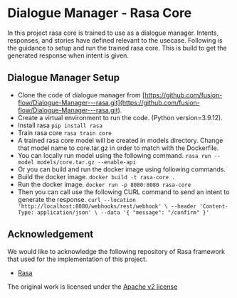 # Dialogue Manager - Rasa Core

In this project rasa core is trained to use as a dialogue manager. Intents, responses, and stories have defined relevant to the usecase. Following is the guidance to setup and run the trained rasa core. This is build to get the generated response when intent is given.

## Dialogue Manager Setup

* Clone the code of dialogue manager from [https://github.com/fusion-flow/Dialogue-Manager---rasa.git](https://github.com/fusion-flow/Dialogue-Manager---rasa.git).
* Create a virtual environment to run the code. (Python version=3.9.12).
* Install rasa
      ```
         pip install rasa
      ```
* Train rasa core
      ```
        rasa train core
      ```
* A trained rasa core model will be created in models directory. Change that model name to core.tar.gz in order to match with the Dockerfile.
* You can locally run model using the following command.
      ```rasa run --model models/core.tar.gz --enable-api```
* Or you can build and run the docker image using following commands.
* Build the docker image.
      ```docker build -t rasa-core .```
* Run the docker image.
      ```docker run -p 8080:8080 rasa-core```
* Then you can call use the following CURL command to send an intent to generate the response.
    `curl --location 'http://localhost:8080/webhooks/rest/webhook' \
       --header 'Content-Type: application/json' \
       --data '{
            "message": "/confirm"
       }'`

## Acknowledgement

We would like to acknowledge the following repository of Rasa framework that used for the implementation of this project.

- [Rasa](https://github.com/RasaHQ/rasa)

The original work is licensed under the [Apache v2 license](http://www.apache.org/licenses/LICENSE-2.0)


